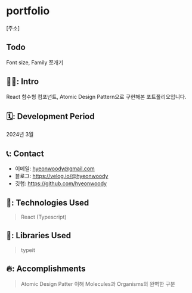 # portfolio
[주소]

## Todo
Font size, Family 쪼개기

## 🧑‍💻: Intro
React 함수형 컴포넌트, Atomic Design Pattern으로 구현해본 포트폴리오입니다.


## 🗓️: Development Period
2024년 3월


## 📞: Contact
- 이메일: hyeonwoody@gmail.com
- 블로그: https://velog.io/@hyeonwoody
- 깃헙: https://github.com/hyeonwoody

## 🧱: Technologies Used
> React (Typescript)

## 📖: Libraries Used
> typeit


## 🔥: Accomplishments
> Atomic Design Patter 이해
> Molecules과 Organisms의 완벽한 구분